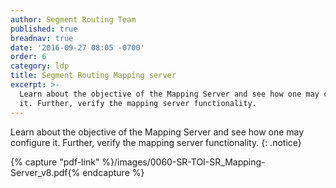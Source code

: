```yaml
---
author: Segment Routing Team
published: true
breadnav: true
date: '2016-09-27 08:05 -0700'
order: 6
category: ldp
title: Segment Routing Mapping server
excerpt: >-
  Learn about the objective of the Mapping Server and see how one may configure
  it. Further, verify the mapping server functionality.
---
```

  
Learn about the objective of the Mapping Server and see how one may configure it. Further, verify the mapping server functionality.
{: .notice}  

{% capture "pdf-link" %}/images/0060-SR-TOI-SR_Mapping-Server_v8.pdf{% endcapture %}

<script src="{{ '/assets/js/pdfobject.min.js' | relative_url }}"></script>
<div class="fitvidsignore" id="pdf"></div>
<script>PDFObject.embed(" {{ pdf-link }} ", "#pdf", {height: "21.5em", width: "31.3em"});</script>
